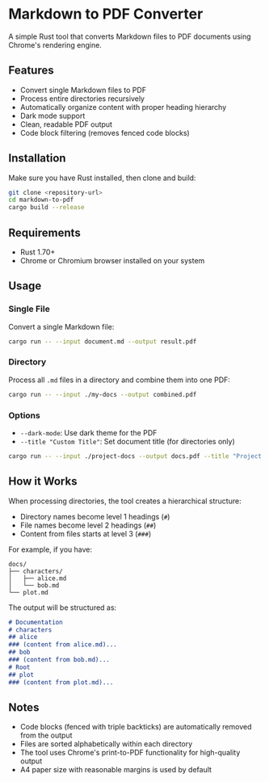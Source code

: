 # Markdown to PDF Converter

A simple Rust tool that converts Markdown files to PDF documents using Chrome's rendering engine.

## Features

- Convert single Markdown files to PDF
- Process entire directories recursively 
- Automatically organize content with proper heading hierarchy
- Dark mode support
- Clean, readable PDF output
- Code block filtering (removes fenced code blocks)

## Installation

Make sure you have Rust installed, then clone and build:

```bash
git clone <repository-url>
cd markdown-to-pdf
cargo build --release
```

## Requirements

- Rust 1.70+
- Chrome or Chromium browser installed on your system

## Usage

### Single File

Convert a single Markdown file:

```bash
cargo run -- --input document.md --output result.pdf
```

### Directory

Process all `.md` files in a directory and combine them into one PDF:

```bash
cargo run -- --input ./my-docs --output combined.pdf
```

### Options

- `--dark-mode`: Use dark theme for the PDF
- `--title "Custom Title"`: Set document title (for directories only)

```bash
cargo run -- --input ./project-docs --output docs.pdf --title "Project Documentation" --dark-mode
```

## How it Works

When processing directories, the tool creates a hierarchical structure:

- Directory names become level 1 headings (`#`)
- File names become level 2 headings (`##`) 
- Content from files starts at level 3 (`###`)

For example, if you have:
```
docs/
├── characters/
│   ├── alice.md
│   └── bob.md
└── plot.md
```

The output will be structured as:
```markdown
# Documentation
# characters
## alice
### (content from alice.md)...
## bob  
### (content from bob.md)...
# Root
## plot
### (content from plot.md)...
```

## Notes

- Code blocks (fenced with triple backticks) are automatically removed from the output
- Files are sorted alphabetically within each directory
- The tool uses Chrome's print-to-PDF functionality for high-quality output
- A4 paper size with reasonable margins is used by default